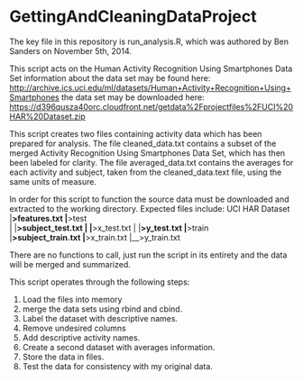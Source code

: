 GettingAndCleaningDataProject
=============================

The key file in this repository is run_analysis.R, which was authored by Ben Sanders on November 5th, 2014.
 
This script acts on the Human Activity Recognition Using Smartphones Data Set
information about the data set may be found here: http://archive.ics.uci.edu/ml/datasets/Human+Activity+Recognition+Using+Smartphones
the data set may be downloaded here: https://d396qusza40orc.cloudfront.net/getdata%2Fprojectfiles%2FUCI%20HAR%20Dataset.zip
 
This script creates two files containing activity data which has been prepared for analysis.
The file cleaned_data.txt contains a subset of the merged Activity Recognition Using Smartphones Data Set,
which has then been labeled for clarity. The file averaged_data.txt contains the averages for each activity
and subject, taken from the cleaned_data.text file, using the same units of measure.
 
In order for this script to function the source data must be downloaded and extracted to the working directory.
Expected files include:
UCI HAR Dataset\
|__>features.txt
|__>test\
|   |__>subject_test.txt
|   |__>x_test.txt
|   |__>y_test.txt
|__>train\
    |__>subject_train.txt
    |__>x_train.txt
    |__>y_train.txt
 
There are no functions to call, just run the script in its entirety and the data will be merged and summarized.
 
This script operates through the following steps:
1) Load the files into memory
2) merge the data sets using rbind and cbind.
3) Label the dataset with descriptive names.
4) Remove undesired columns
5) Add descriptive activity names.
6) Create a second dataset with averages information.
7) Store the data in files.
8) Test the data for consistency with my original data.